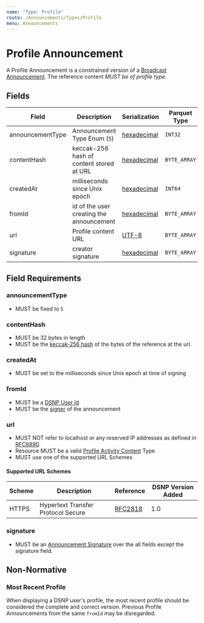 ```yaml
---
name: "Type: Profile"
route: /Announcements/Types/Profile
menu: Announcements
---
```


# Profile Announcement

A Profile Announcement is a constrained version of a [Broadcast Announcement](/Announcements/Types/Broadcast).
The reference content *MUST be of profile type*.

## Fields

| Field | Description | Serialization | Parquet Type | Bloom Filter |
| ----- | ----------- | ------------- | ------------ | ------------ |
| announcementType | Announcement Type Enum (`5`) | [hexadecimal](/Announcements/Overview#hexadecimal) | `INT32` | no |
| contentHash | keccak-256 hash of content stored at URL | [hexadecimal](/Announcements/Overview#hexadecimal) | `BYTE_ARRAY` | YES
| createdAt | milliseconds since Unix epoch | [hexadecimal](/Announcements/Overview#hexadecimal) | `INT64` | no
| fromId | id of the user creating the announcement | [hexadecimal](/Announcements/Overview#hexadecimal) | `BYTE_ARRAY` | YES
| url | Profile content URL | [UTF-8](https://datatracker.ietf.org/doc/html/rfc3629) | `BYTE_ARRAY` | no
| signature | creator signature | [hexadecimal](/Announcements/Overview#hexadecimal) | `BYTE_ARRAY` | no

## Field Requirements

### announcementType

- MUST be fixed to `5`

### contentHash

- MUST be 32 bytes in length
- MUST be the [keccak-256 hash](https://keccak.team/files/Keccak-submission-3.pdf) of the bytes of the reference at the url.

### createdAt

- MUST be set to the milliseconds since Unix epoch at time of signing

### fromId

- MUST be a [DSNP User Id](/Identifiers#dsnp-user-id)
- MUST be the [signer](/Announcements/Signatures) of the announcement

### url

- MUST NOT refer to localhost or any reserved IP addresses as defined in [RFC6890](https://datatracker.ietf.org/doc/html/rfc6890).
- Resource MUST be a valid [Profile Activity Content](/ActivityContent/Overview) Type
- MUST use one of the supported URL Schemes

#### Supported URL Schemes

| Scheme | Description | Reference | DSNP Version Added |
| ------ |------------ | --------- | ------------------ |
| HTTPS | Hypertext Transfer Protocol Secure | [RFC2818](https://datatracker.ietf.org/doc/html/rfc2818) | 1.0 |

### signature

- MUST be an [Announcement Signature](/Announcements/Signatures) over the all fields except the signature field.

## Non-Normative

### Most Recent Profile

When displaying a DSNP user's profile, the most recent profile should be considered the complete and correct version.
Previous Profile Announcements from the same `fromId` may be disregarded.

